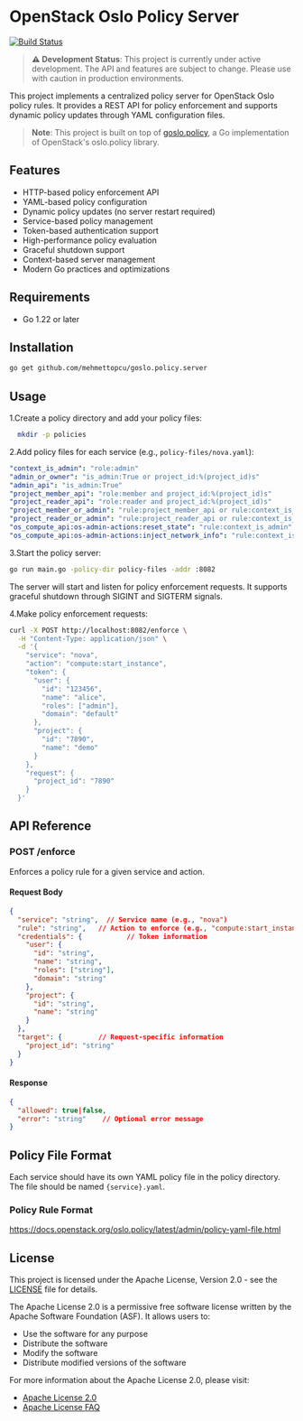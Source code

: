 # OpenStack Oslo Policy Server

[![Build Status](https://github.com/mehmettopcu/goslo.policy.server/actions/workflows/docker.yml/badge.svg?branch=main)](https://github.com/mehmettopcu/goslo.policy.server/actions/)

> **⚠️ Development Status**: This project is currently under active development. The API and features are subject to change. Please use with caution in production environments.

This project implements a centralized policy server for OpenStack Oslo policy rules. It provides a REST API for policy enforcement and supports dynamic policy updates through YAML configuration files.

> **Note**: This project is built on top of [goslo.policy](https://github.com/databus23/goslo.policy), a Go implementation of OpenStack's oslo.policy library.

## Features

- HTTP-based policy enforcement API
- YAML-based policy configuration
- Dynamic policy updates (no server restart required)
- Service-based policy management
- Token-based authentication support
- High-performance policy evaluation
- Graceful shutdown support
- Context-based server management
- Modern Go practices and optimizations

## Requirements

- Go 1.22 or later

## Installation

```bash
go get github.com/mehmettopcu/goslo.policy.server
```

## Usage

1.Create a policy directory and add your policy files:

```bash
  mkdir -p policies
```

2.Add policy files for each service (e.g., `policy-files/nova.yaml`):

  ```yaml
  "context_is_admin": "role:admin"
  "admin_or_owner": "is_admin:True or project_id:%(project_id)s"
  "admin_api": "is_admin:True"
  "project_member_api": "role:member and project_id:%(project_id)s"
  "project_reader_api": "role:reader and project_id:%(project_id)s"
  "project_member_or_admin": "rule:project_member_api or rule:context_is_admin"
  "project_reader_or_admin": "rule:project_reader_api or rule:context_is_admin"
  "os_compute_api:os-admin-actions:reset_state": "rule:context_is_admin"
  "os_compute_api:os-admin-actions:inject_network_info": "rule:context_is_admin"
  ```

3.Start the policy server:

```bash
go run main.go -policy-dir policy-files -addr :8082
```

The server will start and listen for policy enforcement requests. It supports graceful shutdown through SIGINT and SIGTERM signals.

4.Make policy enforcement requests:

```bash
curl -X POST http://localhost:8082/enforce \
  -H "Content-Type: application/json" \
  -d '{
    "service": "nova",
    "action": "compute:start_instance",
    "token": {
      "user": {
        "id": "123456",
        "name": "alice",
        "roles": ["admin"],
        "domain": "default"
      },
      "project": {
        "id": "7890",
        "name": "demo"
      }
    },
    "request": {
      "project_id": "7890"
    }
  }'
```

## API Reference

### POST /enforce

Enforces a policy rule for a given service and action.

#### Request Body

```json
{
  "service": "string",  // Service name (e.g., "nova")
  "rule": "string",   // Action to enforce (e.g., "compute:start_instance")
  "credentials": {           // Token information
    "user": {
      "id": "string",
      "name": "string",
      "roles": ["string"],
      "domain": "string"
    },
    "project": {
      "id": "string",
      "name": "string"
    }
  },
  "target": {         // Request-specific information
    "project_id": "string"
  }
}
```

#### Response

```json
{
  "allowed": true|false,
  "error": "string"    // Optional error message
}
```

## Policy File Format

Each service should have its own YAML policy file in the policy directory. The file should be named `{service}.yaml`.

### Policy Rule Format

<https://docs.openstack.org/oslo.policy/latest/admin/policy-yaml-file.html>

## License

This project is licensed under the Apache License, Version 2.0 - see the [LICENSE](LICENSE) file for details.

The Apache License 2.0 is a permissive free software license written by the Apache Software Foundation (ASF). It allows users to:

- Use the software for any purpose
- Distribute the software
- Modify the software
- Distribute modified versions of the software

For more information about the Apache License 2.0, please visit:

- [Apache License 2.0](http://www.apache.org/licenses/LICENSE-2.0)
- [Apache License FAQ](https://www.apache.org/foundation/license-faq.html)
